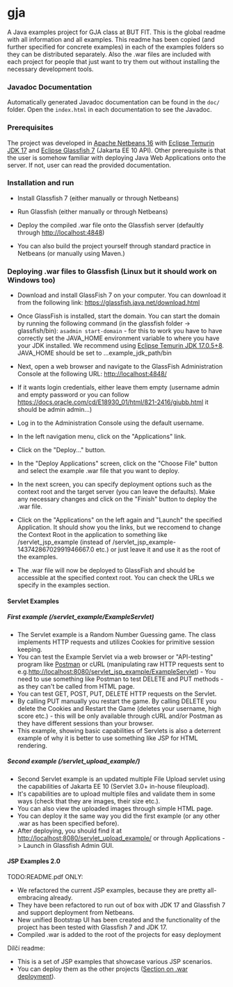 # gja

A Java examples project for GJA class at BUT FIT.
This is the global readme with all information and all examples. 
This readme has been copied (and further specified for concrete examples) in each of the examples folders so they can be distributed separately.
Also the .war files are included with each project for people that just want to try them out without installing the necessary development tools.

### Javadoc Documentation

Automatically generated Javadoc documentation can be found in the `doc/` folder. Open the `index.html` in each documentation to see the Javadoc.

### Prerequisites

 The project was developed in [Apache Netbeans 16](https://netbeans.apache.org/download/index.html) with [Eclipse Temurin JDK 17](https://adoptium.net/temurin/releases/?version=17) and [Eclipse Glassfish 7](https://projects.eclipse.org/projects/ee4j.glassfish/releases/7.0.0) (Jakarta EE 10 API). Other prerequisite is that the user is somehow familiar with deploying Java Web Applications onto the server. If not, user can read
 the provided documentation.

### Installation and run

- Install Glassfish 7 (either manually or through Netbeans)
- Run Glassfish (either manually or through Netbeans)
- Deploy the compiled .war file onto the Glassfish server (defaultly through [http://localhost:4848](http://localhost:4848))

- You can also build the project yourself through standard practice in Netbeans (or manually using Maven.)

### Deploying .war files to Glassfish (Linux but it should work on Windows too)

- Download and install GlassFish 7 on your computer. You can download it from the following link:
    <https://glassfish.java.net/download.html>

- Once GlassFish is installed, start the domain. You can start the domain by running the following command (in the glassfish folder -> glassfish/bin):
    `asadmin start-domain` - for this to work you have to have correctly set the JAVA_HOME environment variable to where you have your JDK installed.
    We recommend using [Eclipse Temurin JDK 17.0.5+8](https://adoptium.net/temurin/releases/?version=17). JAVA_HOME should be set to ...example_jdk_path/bin

- Next, open a web browser and navigate to the GlassFish Administration Console at the following URL:
    <http://localhost:4848/>

- If it wants login credentials, either leave them empty (username admin and empty password or you can follow <https://docs.oracle.com/cd/E18930_01/html/821-2416/giubb.html> it should be admin admin...)

- Log in to the Administration Console using the default username.

- In the left navigation menu, click on the "Applications" link.

- Click on the "Deploy..." button.

- In the "Deploy Applications" screen, click on the "Choose File" button and select the example .war file that you want to deploy.

- In the next screen, you can specify deployment options such as the context root and the target server (you can leave the defaults). Make any necessary changes and click on the "Finish" button to deploy the .war file.

- Click on the "Applications" on the left again and "Launch" the specified Application. It should show you the links, but we reccomend to change the Context Root in the application to something like /servlet_jsp_example (instead of /servlet_jsp_example-14374286702991946667.0 etc.) or just leave it and use it as the root of the examples.

- The .war file will now be deployed to GlassFish and should be accessible at the specified context root. You can check the URLs we specify in the examples section.

<div style="page-break-after: always"></div>

#### Servlet Examples

##### First example (/servlet_example/ExampleServlet)

- The Servlet example is a Random Number Guessing game. The class implements HTTP requests and utilizes Cookies for primitive session keeping.
- You can test the Example Servlet via  a web browser or "API-testing" program like [Postman](https://www.postman.com/) or cURL (manipulating raw HTTP requests sent to e.g.<http://localhost:8080/servlet_jsp_example/ExampleServlet>) - You need to use something like Postman to test DELETE and PUT methods - as they can't be called from HTML page.
- You can test GET, POST, PUT, DELETE  HTTP requests on the Servlet.
- By calling PUT manually you restart the game. By calling DELETE you delete the Cookies and Restart the Game (deletes your username, high score etc.) - this will be only available through cURL and/or Postman as they have different sessions than your browser.
- This example, showing basic capabilities of Servlets is also a deterrent example of why it is better to use something like JSP for HTML rendering.

##### Second example (/servlet_upload_example/)

- Second Servlet example is an updated multiple File Upload servlet using the capabilities of Jakarta EE 10 (Servlet 3.0+ in-house fileupload).
- It's capabilities are to upload multiple files and validate them in some ways (check that they are images, their size etc.).
- You can also view the uploaded images through simple HTML page.
- You can deploy it the same way you did the first example (or any other .war as has been specified before).
- After deploying, you should find it at <http://localhost:8080/servlet_upload_example/> or through Applications -> Launch in Glassfish Admin GUI.

#### JSP Examples 2.0
TODO:README.pdf ONLY:
- We refactored the current JSP examples, because they are pretty all-embracing already.
- They have been refactored to run out of box with JDK 17 and Glassfish 7 and support deployment from Netbeans.
- New unified Bootstrap UI has been created and the functionality of the project has been tested with Glassfish 7 and JDK 17.
- Compiled .war is added to the root of the projects for easy deployment

Dílčí readme:
- This is a set of JSP examples that showcase various JSP scenarios.
- You can deploy them as the other projects ([Section on .war deployment](#deploying-war-files-to-glassfish-linux-but-it-should-work-on-windows-too)).